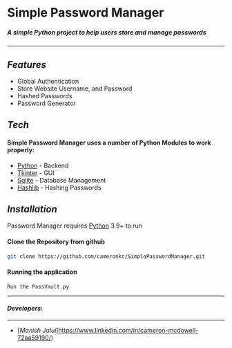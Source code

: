 # Simple Password Manager
##### A simple Python project to help users store and manage passwords
---
## _Features_

- Global Authentication 
- Store Website Username, and Password
- Hashed Passwords 
- Password Generator

## _Tech_

#### Simple Password Manager uses a number of Python Modules to work properly:
- [Python](https://www.python.org/) - Backend
- [Tkinter](https://docs.python.org/3/library/tkinter.html) - GUI
- [Sqlite](https://docs.python.org/3/library/sqlite3.html) - Database Management
- [Hashlib](https://cryptography.io/en/latest/) - Hashing Passwords

## _Installation_

Password Manager requires [Python](https://www.python.org/) 3.9+ to run
 
#### Clone the Repository from github
 ```sh
git clone https://github.com/cameronkc/SimplePasswordManager.git
```
#### Running the application
```
Run the PassVault.py
```
---
#### _Developers_:
---
- [_Manish Jalui_]https://www.linkedin.com/in/cameron-mcdowell-72aa59190/)
